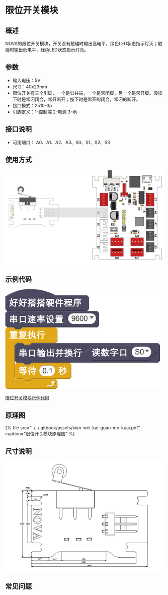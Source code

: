 # 限位开关模块

## 概述

NOVA的限位开关模块，开关没有触碰时输出高电平，绿色LED状态指示灯灭；触碰时输出低电平，绿色LED状态指示灯亮。

## 参数

* 输入电压：5V
* 尺寸：40x23mm
* 限位开关有三个引脚，一个是公共端，一个是常闭脚，另一个是常开脚。没按下时是常闭闭合，常开断开；按下时是常开的闭合，常闭的断开。
* 接口模式：2510-3p
* 引脚定义：1-控制端 2-电源 3-地

## 接口说明

* 可用端口： A0、A1、A2、A3、S0、S1、S2、S3

## 使用方式

![](../../.gitbook/assets/65.png)

## 示例代码

![](../../.gitbook/assets/70.png)

[限位开关模块示例代码](http://www.haohaodada.com/show.php?id=947645)

## 原理图

{% file src="../../.gitbook/assets/xian-wei-kai-guan-mo-kuai.pdf" caption="限位开关模块原理图" %}

## 尺寸说明

![](../../.gitbook/assets/131.png)

## 常见问题

